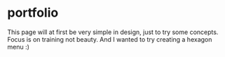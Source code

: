 # portfolio

This page will at first be very simple in design, just to try some concepts. Focus is on training not beauty.
And I wanted to try creating a hexagon menu :)
